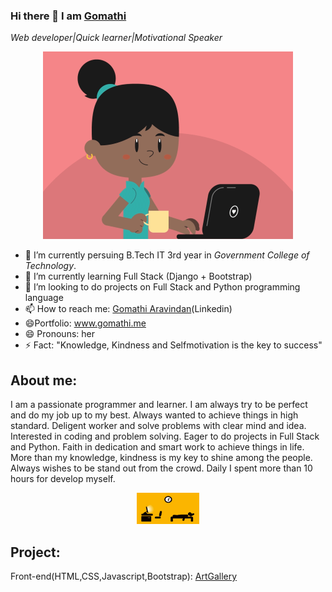 ### Hi there 👋 I am [Gomathi](https://www.gomathi.me)
*Web developer|Quick learner|Motivational Speaker*  
<p align ="center">
 <img src = "images/girl.gif" width="400" height="300">
</p>


- 🔭 I’m currently persuing B.Tech IT 3rd year in *Government College of Technology*.
- 🌱 I’m currently learning Full Stack (Django + Bootstrap)
- 👯 I’m looking to do projects on Full Stack and Python programming language
- 📫 How to reach me: [Gomathi Aravindan](https://www.linkedin.com/in/gomathi2000)(Linkedin)
- :smile:Portfolio: www.gomathi.me
- 😄 Pronouns: her
- ⚡ Fact: "Knowledge, Kindness and Selfmotivation is the key to success"


## About me:
 I am a passionate programmer and learner. I am always try to be perfect and do my job up to my best. Always wanted to achieve things in high standard. 
 Deligent worker and solve problems with clear mind and idea. Interested in coding and problem solving. 
 Eager to do projects in Full Stack and Python. Faith in dedication and smart work to achieve things in life. 
 More than my knowledge, kindness is my key to shine among the people. Always wishes to be stand out from the crowd. 
 Daily I spent more than 10 hours for develop myself. <p align="center"><img src ="images/routine.gif" width="100" height="50"></p>

## Project:

Front-end(HTML,CSS,Javascript,Bootstrap): [ArtGallery](https://sketchesgallery.netlify.app/)
